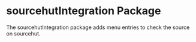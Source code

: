 # sourcehutIntegration Package

The sourcehutIntegration package adds menu entries to check the source on sourcehut.
